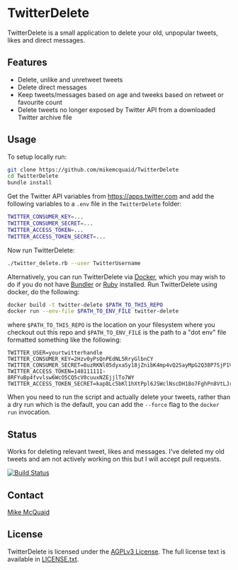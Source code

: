 # TwitterDelete
TwitterDelete is a small application to delete your old, unpopular tweets, likes and direct messages.

## Features
- Delete, unlike and unretweet tweets
- Delete direct messages
- Keep tweets/messages based on age and tweeks based on retweet or favourite count
- Delete tweets no longer exposed by Twitter API from a downloaded Twitter archive file

## Usage
To setup locally run:
```bash
git clone https://github.com/mikemcquaid/TwitterDelete
cd TwitterDelete
bundle install
```

Get the Twitter API variables from https://apps.twitter.com and add the following variables to a `.env` file in the `TwitterDelete` folder:
```bash
TWITTER_CONSUMER_KEY=...
TWITTER_CONSUMER_SECRET=...
TWITTER_ACCESS_TOKEN=...
TWITTER_ACCESS_TOKEN_SECRET=...
```

Now run TwitterDelete:
```bash
./twitter_delete.rb --user TwitterUsername
```

Alternatively, you can run TwitterDelete via [Docker](https://www.docker.com/),
which you may wish to do if you do not have [Bundler](https://bundler.io/)
or [Ruby](https://www.ruby-lang.org/) installed. Run TwitterDelete using docker,
do the following:

```bash
docker build -t twitter-delete $PATH_TO_THIS_REPO
docker run --env-file $PATH_TO_ENV_FILE twitter-delete
```

where `$PATH_TO_THIS_REPO` is the location on your filesystem where you
checkout out this repo and `$PATH_TO_ENV_FILE` is the path to a "dot env"
file formatted something like the following:

```
TWITTER_USER=yourtwitterhandle
TWITTER_CONSUMER_KEY=2Hzv0yPsQnPEdNL5RryGlbnCY
TWITTER_CONSUMER_SECRET=8uzRKNl05dyxaSy18jZnibK4mp4vQ2SayMpG2Q38P7SjP1VxWD
TWITTER_ACCESS_TOKEN=148111111-8RFYuBp4fvvlsw6WcO5CQ5cV0cuuxNZEjjlTo7WY
TWITTER_ACCESS_TOKEN_SECRET=kap8Lc5bKl1hXtPpl6JSWclNscDH18o7FghPn8VtLJrph
```

When you need to run the script and actually delete your tweets, rather
than a dry run which is the default, you can add the `--force` flag to 
the `docker run` invocation.


## Status
Works for deleting relevant tweet, likes and messages. I've deleted my old tweets and am not actively working on this but I will accept pull requests.

[![Build Status](https://travis-ci.org/MikeMcQuaid/TwitterDelete.svg?branch=master)](https://travis-ci.org/MikeMcQuaid/TwitterDelete)

## Contact
[Mike McQuaid](mailto:mike@mikemcquaid.com)

## License
TwitterDelete is licensed under the [AGPLv3 License](https://en.wikipedia.org/wiki/Affero_General_Public_License).
The full license text is available in [LICENSE.txt](https://github.com/mikemcquaid/TwitterDelete/blob/master/LICENSE.txt).

